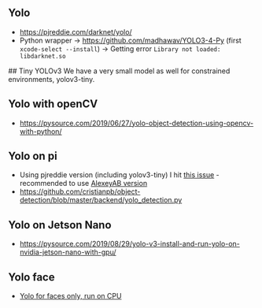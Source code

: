 ## Yolo
* https://pjreddie.com/darknet/yolo/
* Python wrapper -> https://github.com/madhawav/YOLO3-4-Py (first `xcode-select --install`) -> Getting error `Library not loaded: libdarknet.so`

## Tiny YOLOv3
We have a very small model as well for constrained environments, yolov3-tiny.

## Yolo with openCV
* https://pysource.com/2019/06/27/yolo-object-detection-using-opencv-with-python/

## Yolo on pi
* Using pjreddie version (including yolov3-tiny) I hit [this issue](https://github.com/pjreddie/darknet/issues/823) - recommended to use [AlexeyAB version](https://github.com/AlexeyAB/darknet)
* https://github.com/cristianpb/object-detection/blob/master/backend/yolo_detection.py

## Yolo on Jetson Nano 
* https://pysource.com/2019/08/29/yolo-v3-install-and-run-yolo-on-nvidia-jetson-nano-with-gpu/

## Yolo face
* [Yolo for faces only, run on CPU](https://github.com/iitzco/faced)